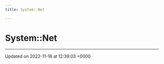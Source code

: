 ```yaml
---
title: System::Net

---
```


# System::Net








-------------------------------

Updated on 2022-11-18 at 12:39:03 +0000